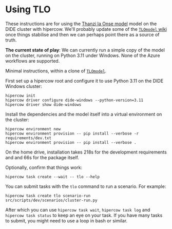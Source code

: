 # Using TLO

These instructions are for using the [Thanzi la Onse model](https://github.com/UCL/TLOmodel) model on the DIDE cluster with hipercow.  We'll probably update some of the [`TLOmodel` wiki](https://github.com/UCL/TLOmodel/wiki) once things stabilise and then we can perhaps point there as a source of truth.

**The current state of play**: We can currently run a simple copy of the model on the cluster, running on Python 3.11 under Windows.  None of the Azure workflows are supported.

Minimal instructions, within a clone of [`TLOmodel`](https://github.com/UCL/TLOmodel).

First set up a hipercow root and configure it to use Python 3.11 on the DIDE Windows cluster:

```console
hipercow init
hipercow driver configure dide-windows --python-version=3.11
hipercow driver show dide-windows
```

Install the dependencies and the model itself into a virtual environment on the cluster:

```console
hipercow environment new
hipercow environment provision -- pip install --verbose -r requirements/dev.txt
hipercow environment provision -- pip install --verbose .
```

On the home drive, installation takes 218s for the development requirements and and 66s for the package itself.


Optionally, confirm that things work:

```console
hipercow task create --wait -- tlo --help
```

You can submit tasks with the `tlo` command to run a scenario.  For example:

```console
hipercow task create tlo scenario-run src/scripts/dev/scenarios/cluster-run.py
```

After which you can use `hipercow task wait`, `hipercow task log` and `hipercow task status` to keep an eye on your task.  If you have many tasks to submit, you might need to use a loop in bash or similar.
